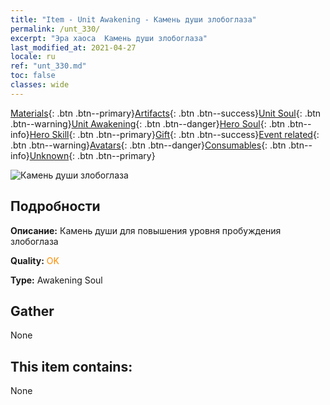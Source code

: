 ```yaml
---
title: "Item - Unit Awakening - Камень души злобоглаза"
permalink: /unt_330/
excerpt: "Эра хаоса  Камень души злобоглаза"
last_modified_at: 2021-04-27
locale: ru
ref: "unt_330.md"
toc: false
classes: wide
---
```

 [Materials](/ItemsRU/){: .btn .btn--primary}[Artifacts](/ItemsRU/Artifacts/){: .btn .btn--success}[Unit Soul](/ItemsRU/UnitSoul/){: .btn .btn--warning}[Unit Awakening](/ItemsRU/UnitAwakening/){: .btn .btn--danger}[Hero Soul](/ItemsRU/HeroSoul/){: .btn .btn--info}[Hero Skill](/ItemsRU/HeroSkill/){: .btn .btn--primary}[Gift](/ItemsRU/Gift/){: .btn .btn--success}[Event related](/ItemsRU/Events/){: .btn .btn--warning}[Avatars](/ItemsRU/Avatars/){: .btn .btn--danger}[Consumables](/ItemsRU/Consumables/){: .btn .btn--info}[Unknown](/ItemsRU/Unknown/){: .btn .btn--primary}

 ![Камень души злобоглаза](/images/u/tia_xieyan.jpg)

## Подробности
 **Описание:** Камень души для повышения уровня пробуждения злобоглаза

 **Quality:** <span style="color: #FF8C00">OK</span>

 **Type:** Awakening Soul

## Gather

  None

## This item contains:

  None

